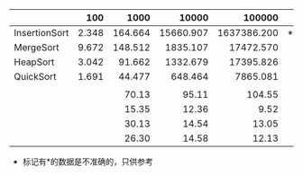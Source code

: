 
|              |  100  |   1000  |   10000   |    100000   |     1000000    |
|:-------------|------:|--------:|----------:|------------:|---------------:|
|InsertionSort | 2.348 | 164.664 | 15660.907 | 1637386.200 | *273048549.000 |
|MergeSort     | 9.672 | 148.512 |  1835.107 |   17472.570 |     171408.219 |
|HeapSort      | 3.042 |  91.662 |  1332.679 |   17395.826 |     249575.727 |
|QuickSort     | 1.691 |  44.477 |   648.464 |    7865.081 |      89678.623 |
|              |       |         |           |             |                |
|              |       |   70.13 |     95.11 |      104.55 |        *166.76 |
|              |       |   15.35 |     12.36 |        9.52 |           9.81 |
|              |       |   30.13 |     14.54 |       13.05 |          14.35 |
|              |       |   26.30 |     14.58 |       12.13 |          11.40 |

* 标记有*的数据是不准确的，只供参考 